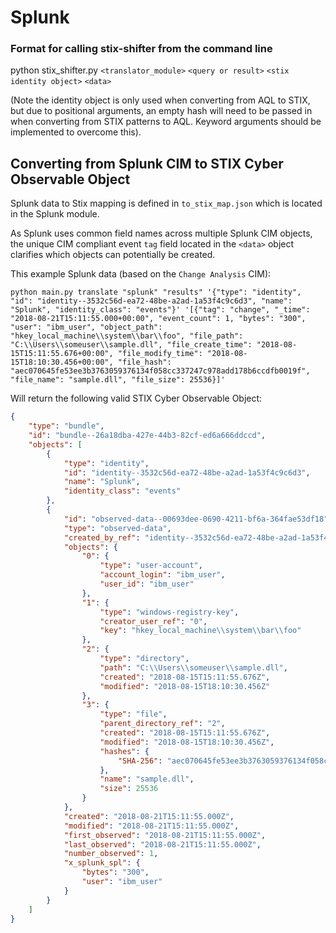 # Splunk

### Format for calling stix-shifter from the command line

python stix_shifter.py `<translator_module>` `<query or result>` `<stix identity object>` `<data>`

(Note the identity object is only used when converting from AQL to STIX, but due to positional arguments, an empty hash will need to be passed in when converting from STIX patterns to AQL. Keyword arguments should be implemented to overcome this).

## Converting from Splunk CIM to STIX Cyber Observable Object

Splunk data to Stix mapping is defined in `to_stix_map.json` which is located in the Splunk module.

As Splunk uses common field names across multiple Splunk CIM objects, the unique CIM compliant event `tag` field located in the `<data>` object clarifies which objects can potentially be created.

This example Splunk data (based on the `Change Analysis` CIM):

`python main.py translate "splunk" "results" '{"type": "identity", "id": "identity--3532c56d-ea72-48be-a2ad-1a53f4c9c6d3", "name": "Splunk", "identity_class": "events"}' '[{"tag": "change", "_time": "2018-08-21T15:11:55.000+00:00", "event_count": 1, "bytes": "300", "user": "ibm_user", "object_path": "hkey_local_machine\\system\\bar\\foo", "file_path": "C:\\Users\\someuser\\sample.dll", "file_create_time": "2018-08-15T15:11:55.676+00:00", "file_modify_time": "2018-08-15T18:10:30.456+00:00", "file_hash": "aec070645fe53ee3b3763059376134f058cc337247c978add178b6ccdfb0019f", "file_name": "sample.dll", "file_size": 25536}]'`

Will return the following valid STIX Cyber Observable Object:
```json
{                                                                                                       
    "type": "bundle",                                                                                   
    "id": "bundle--26a18dba-427e-44b3-82cf-ed6a666ddccd",                                               
    "objects": [                                                                                        
        {                                                                                               
            "type": "identity",                                                                         
            "id": "identity--3532c56d-ea72-48be-a2ad-1a53f4c9c6d3",                                     
            "name": "Splunk",                                                                           
            "identity_class": "events"                                                                  
        },                                                                                              
        {                                                                                               
            "id": "observed-data--00693dee-0690-4211-bf6a-364fae53df18",                                
            "type": "observed-data",                                                                    
            "created_by_ref": "identity--3532c56d-ea72-48be-a2ad-1a53f4c9c6d3",                         
            "objects": {                                                                                
                "0": {                                                                                  
                    "type": "user-account",                                                             
                    "account_login": "ibm_user",                                                        
                    "user_id": "ibm_user"                                                               
                },                                                                                      
                "1": {                                                                                  
                    "type": "windows-registry-key",                                                     
                    "creator_user_ref": "0",                                                            
                    "key": "hkey_local_machine\\system\\bar\\foo"                                       
                },                                                                                      
                "2": {                                                                                  
                    "type": "directory",                                                                
                    "path": "C:\\Users\\someuser\\sample.dll",                                          
                    "created": "2018-08-15T15:11:55.676Z",                                              
                    "modified": "2018-08-15T18:10:30.456Z"                                              
                },                                                                                      
                "3": {                                                                                  
                    "type": "file",                                                                     
                    "parent_directory_ref": "2",                                                        
                    "created": "2018-08-15T15:11:55.676Z",                                              
                    "modified": "2018-08-15T18:10:30.456Z",                                             
                    "hashes": {                                                                         
                        "SHA-256": "aec070645fe53ee3b3763059376134f058cc337247c978add178b6ccdfb0019f"   
                    },                                                                                  
                    "name": "sample.dll",                                                               
                    "size": 25536                                                                       
                }                                                                                       
            },                                                                                          
            "created": "2018-08-21T15:11:55.000Z",                                                      
            "modified": "2018-08-21T15:11:55.000Z",                                                     
            "first_observed": "2018-08-21T15:11:55.000Z",                                               
            "last_observed": "2018-08-21T15:11:55.000Z",                                                
            "number_observed": 1,                                                                       
            "x_splunk_spl": {                                                                       
                "bytes": "300",                                                                         
                "user": "ibm_user"                                                                      
            }                                                                                           
        }                                                                                               
    ]                                                                                                   
}                                                                                                       
```
